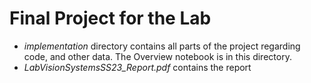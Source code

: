 # Final Project for the Lab

- *implementation* directory contains all parts of the project regarding code, and other data. The Overview notebook is in this directory.
- *LabVisionSystemsSS23_Report.pdf* contains the report 